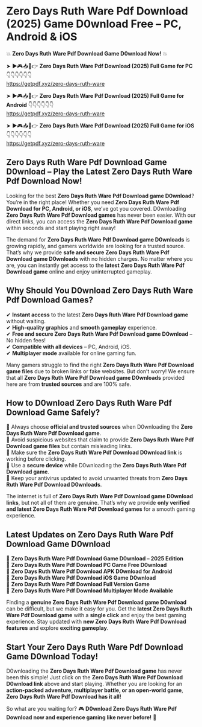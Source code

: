 # Zero Days Ruth Ware Pdf Download (2025) Game D0wnload Free – PC, Android & iOS

💥 **Zero Days Ruth Ware Pdf Download Game D0wnload Now!** 💥  

➤ ►🎮📥📱👉 **Zero Days Ruth Ware Pdf Download (2025) Full Game for PC** 👇👇👇👇👇👇  
https://getpdf.xyz/zero-days-ruth-ware  

➤ ►🎮📥📱👉 **Zero Days Ruth Ware Pdf Download (2025) Full Game for Android** 👇👇👇👇👇👇  
https://getpdf.xyz/zero-days-ruth-ware  

➤ ►🎮📥📱👉 **Zero Days Ruth Ware Pdf Download (2025) Full Game for iOS** 👇👇👇👇👇👇  
https://getpdf.xyz/zero-days-ruth-ware  

## Zero Days Ruth Ware Pdf Download Game D0wnload – Play the Latest Zero Days Ruth Ware Pdf Download Now!

Looking for the best **Zero Days Ruth Ware Pdf Download game D0wnload**? You’re in the right place! Whether you need **Zero Days Ruth Ware Pdf Download for PC, Android, or iOS**, we’ve got you covered. D0wnloading **Zero Days Ruth Ware Pdf Download games** has never been easier. With our direct links, you can access the **Zero Days Ruth Ware Pdf Download game** within seconds and start playing right away!  

The demand for **Zero Days Ruth Ware Pdf Download game D0wnloads** is growing rapidly, and gamers worldwide are looking for a trusted source. That’s why we provide **safe and secure Zero Days Ruth Ware Pdf Download game D0wnloads** with no hidden charges. No matter where you are, you can instantly get access to the **latest Zero Days Ruth Ware Pdf Download game** online and enjoy uninterrupted gameplay.  

## **Why Should You D0wnload Zero Days Ruth Ware Pdf Download Games?**  

✔ **Instant access** to the latest **Zero Days Ruth Ware Pdf Download game** without waiting.  
✔ **High-quality graphics** and **smooth gameplay** experience.  
✔ **Free and secure Zero Days Ruth Ware Pdf Download game D0wnload** – No hidden fees!  
✔ **Compatible with all devices** – PC, Android, iOS.  
✔ **Multiplayer mode** available for online gaming fun.  

Many gamers struggle to find the right **Zero Days Ruth Ware Pdf Download game files** due to broken links or fake websites. But don’t worry! We ensure that all **Zero Days Ruth Ware Pdf Download game D0wnloads** provided here are from **trusted sources** and are 100% safe.  

## **How to D0wnload Zero Days Ruth Ware Pdf Download Game Safely?**  

📌 Always choose **official and trusted sources** when D0wnloading the **Zero Days Ruth Ware Pdf Download game**.  
📌 Avoid suspicious websites that claim to provide **Zero Days Ruth Ware Pdf Download game files** but contain misleading links.  
📌 Make sure the **Zero Days Ruth Ware Pdf Download D0wnload link** is working before clicking.  
📌 Use a **secure device** while D0wnloading the **Zero Days Ruth Ware Pdf Download game**.  
📌 Keep your antivirus updated to avoid unwanted threats from **Zero Days Ruth Ware Pdf Download D0wnloads**.  

The internet is full of **Zero Days Ruth Ware Pdf Download game D0wnload links**, but not all of them are genuine. That’s why we provide **only verified and latest Zero Days Ruth Ware Pdf Download games** for a smooth gaming experience.  

## **Latest Updates on Zero Days Ruth Ware Pdf Download Game D0wnload**  

🔹 **Zero Days Ruth Ware Pdf Download Game D0wnload – 2025 Edition**  
🔹 **Zero Days Ruth Ware Pdf Download PC Game Free D0wnload**  
🔹 **Zero Days Ruth Ware Pdf Download APK D0wnload for Android**  
🔹 **Zero Days Ruth Ware Pdf Download iOS Game D0wnload**  
🔹 **Zero Days Ruth Ware Pdf Download Full Version Game**  
🔹 **Zero Days Ruth Ware Pdf Download Multiplayer Mode Available**  

Finding a **genuine Zero Days Ruth Ware Pdf Download game D0wnload** can be difficult, but we make it easy for you. Get the **latest Zero Days Ruth Ware Pdf Download game** with a **single click** and enjoy the best gaming experience. Stay updated with **new Zero Days Ruth Ware Pdf Download features** and explore **exciting gameplay**.  

## **Start Your Zero Days Ruth Ware Pdf Download Game D0wnload Today!**  

D0wnloading the **Zero Days Ruth Ware Pdf Download game** has never been this simple! Just click on the **Zero Days Ruth Ware Pdf Download D0wnload link** above and start playing. Whether you are looking for an **action-packed adventure, multiplayer battle, or an open-world game**, **Zero Days Ruth Ware Pdf Download has it all!**  

So what are you waiting for? 🎮 **D0wnload Zero Days Ruth Ware Pdf Download now and experience gaming like never before!** 🚀  